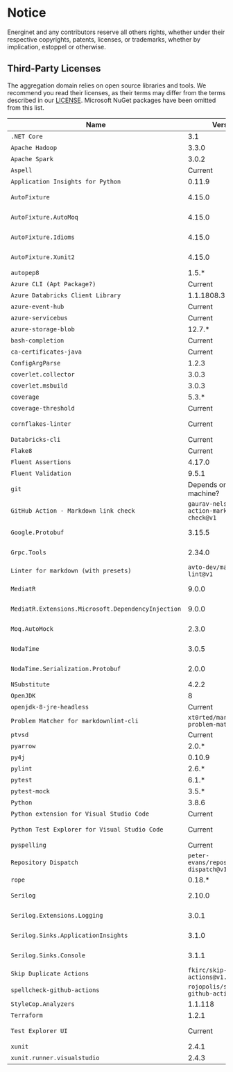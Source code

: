 # Notice

Energinet and any contributors reserve all others rights, whether under their respective copyrights, patents, licenses, or trademarks, whether by implication, estoppel or otherwise.

## Third-Party Licenses

The aggregation domain relies on open source libraries and tools.
We recommend you read their licenses, as their terms may differ from the terms described in our [LICENSE](https://github.com/Energinet-DataHub/geh-aggregations/blob/main/LICENSE).
Microsoft NuGet packages have been omitted from this list.

| Name | Version | Url | License |
| -- | -- | -- | -- |
| `.NET Core` | 3.1 | <https://dotnet.microsoft.com/download/dotnet/3.1> | MIT |
| `Apache Hadoop` | 3.3.0 | <https://hadoop.apache.org/docs/r3.3.0/> | Apache-2.0 |
| `Apache Spark` | 3.0.2 | <https://spark.apache.org/releases/spark-release-3-0-2.html> | Apache-2.0 |
| `Aspell` | Current | <http://aspell.net/> | |
| `Application Insights for Python` | 0.11.9 | <https://pypi.org/project/applicationinsights/0.11.9> | MIT |
| `AutoFixture` | 4.15.0 | <https://nugetprodusnc-northcentralus-01.regional.azure-api.net/packages/AutoFixture/4.15.0> | MIT |
| `AutoFixture.AutoMoq` | 4.15.0 | <https://nugetprodusnc-northcentralus-01.regional.azure-api.net/packages/AutoFixture.AutoMoq/4.15.0> | MIT |
| `AutoFixture.Idioms` | 4.15.0 | <https://nugetprodusnc-northcentralus-01.regional.azure-api.net/packages/AutoFixture.Idioms/4.15.0> | MIT |
| `AutoFixture.Xunit2` | 4.15.0 | <https://nugetprodusnc-northcentralus-01.regional.azure-api.net/packages/AutoFixture.Xunit2/4.15.0> | MIT |
| `autopep8` | 1.5.* | <https://pypi.org/project/autopep8/1.5.6/> | MIT |
| `Azure CLI (Apt Package?)` | Current | ? | ? |
| `Azure Databricks Client Library` | 1.1.1808.3 | <https://www.nuget.org/packages/Microsoft.Azure.Databricks.Client/1.1.1808.3> | MIT |
| `azure-event-hub` | Current | <https://pypi.org/project/azure-eventhub/> | MIT |
| `azure-servicebus` | Current | <https://pypi.org/project/azure-servicebus/> | MIT |
| `azure-storage-blob` | 12.7.* | <https://pypi.org/project/azure-storage-blob/12.7.1/> | MIT |
| `bash-completion` | Current | <https://github.com/scop/bash-completion> | GPL-2.0 |
| `ca-certificates-java` | Current | <https://packages.debian.org/jessie/ca-certificates-java> | <https://www.debian.org/license> |
| `ConfigArgParse` | 1.2.3 | <https://pypi.org/project/ConfigArgParse/1.2.3> | MIT |
| `coverlet.collector` | 3.0.3 | <https://www.nuget.org/packages/coverlet.collector/3.0.3> | MIT |
| `coverlet.msbuild` | 3.0.3 | <https://www.nuget.org/packages/coverlet.msbuild/3.0.3> | MIT |
| `coverage` | 5.3.* | <https://pypi.org/project/coverage/5.3.1/> | Apache-2.0 |
| `coverage-threshold` | Current | <https://pypi.org/project/coverage-threshold/> | MIT |
| `cornflakes-linter` | Current | <https://marketplace.visualstudio.com/items?itemName=kevinglasson.cornflakes-linter> | MIT |
| `Databricks-cli` | Current | <https://github.com/databricks/databricks-cli> | Apache-2.0 |
| `Flake8` | Current | <https://github.com/PyCQA/flake8> | MIT |
| `Fluent Assertions` | 4.17.0 | <https://www.nuget.org/packages/FluentAssertions/4.17.0> | Apache-2.0 |
| `Fluent Validation` | 9.5.1 | <https://www.nuget.org/packages/FluentValidation/9.5.1> | Apache-2.0 |
| `git` | Depends on build machine? | ? | ? |
| `GitHub Action - Markdown link check` | `gaurav-nelson/github-action-markdown-link-check@v1` | https://github.com/gaurav-nelson/github-action-markdown-link-check | MIT |
| `Google.Protobuf` | 3.15.5 | <https://nugetprodusnc-northcentralus-01.regional.azure-api.net/packages/Google.Protobuf/3.15.5> | <https://github.com/protocolbuffers/protobuf/blob/master/LICENSE> |
| `Grpc.Tools` | 2.34.0 | <https://nugetprodusnc-northcentralus-01.regional.azure-api.net/packages/Grpc.Tools/2.34.0> | Apache-2.0 |
| `Linter for markdown (with presets)` | `avto-dev/markdown-lint@v1` | https://github.com/avto-dev/markdown-lint | MIT |
| `MediatR` | 9.0.0 | <https://nugetprodusnc-northcentralus-01.regional.azure-api.net/packages/MediatR/9.0.0> | Apache-2.0 |
| `MediatR.Extensions.Microsoft.DependencyInjection` | 9.0.0 | <https://nugetprodusnc-northcentralus-01.regional.azure-api.net/packages/MediatR.Extensions.Microsoft.DependencyInjection/9.0.0> | Apache-2.0 |
| `Moq.AutoMock` | 2.3.0 | <https://nugetprodusnc-northcentralus-01.regional.azure-api.net/packages/Moq.AutoMock/2.3.0> | MIT |
| `NodaTime` | 3.0.5 | <https://nugetprodusnc-northcentralus-01.regional.azure-api.net/packages/NodaTime/3.0.5> | Apache-2.0 |
| `NodaTime.Serialization.Protobuf` | 2.0.0 | <https://nugetprodusnc-northcentralus-01.regional.azure-api.net/packages/NodaTime.Serialization.Protobuf/2.0.0> | Apache-2.0 |
| `NSubstitute` | 4.2.2 | <https://www.nuget.org/packages/NSubstitute/4.2.2> | BSD-3-Clause |
| `OpenJDK` | 8 | <https://openjdk.java.net/install/> | GPL-2.0 |
| `openjdk-8-jre-headless` | Current | <https://packages.debian.org/stretch/openjdk-8-jre-headless> | <https://www.debian.org/license> |
| `Problem Matcher for markdownlint-cli` | `xt0rted/markdownlint-problem-matcher@v1` | https://github.com/xt0rted/markdownlint-problem-matcher | MIT |
| `ptvsd` | Current | <https://pypi.org/project/ptvsd/> | MIT, EPL-2.0 |
| `pyarrow` | 2.0.* | <https://pypi.org/project/pyarrow/2.0.0/> | Apache-2.0 |
| `py4j` | 0.10.9 | <https://pypi.org/project/py4j/0.10.9/> | BSD |
| `pylint` | 2.6.* | <https://pypi.org/project/pylint/2.6.2/> | GPL-2.0 |
| `pytest` | 6.1.* | <https://pypi.org/project/pytest/6.1.2/> | MIT |
| `pytest-mock` | 3.5.* | <https://pypi.org/project/pytest-mock/3.5.1/> | MIT |
| `Python` | 3.8.6 | <https://www.python.org/downloads/release/python-386/> | <https://docs.python.org/3/license.html> |
| `Python extension for Visual Studio Code` | Current | <https://marketplace.visualstudio.com/items?itemName=ms-python.python> | MIT |
| `Python Test Explorer for Visual Studio Code` | Current | <https://marketplace.visualstudio.com/items?itemName=LittleFoxTeam.vscode-python-test-adapter> | MIT |
| `pyspelling` | Current | <https://pypi.org/project/pyspelling/> | MIT |
| `Repository Dispatch` | `peter-evans/repository-dispatch@v1` | <https://github.com/peter-evans/repository-dispatch> | MIT |
| `rope` | 0.18.* | <https://pypi.org/project/rope/0.18.0/> | LGPL-3.0 |
| `Serilog` | 2.10.0 | <https://nugetprodusnc-northcentralus-01.regional.azure-api.net/packages/Serilog/2.10.0> | Apache-2.0 |
| `Serilog.Extensions.Logging` | 3.0.1 | <https://nugetprodusnc-northcentralus-01.regional.azure-api.net/packages/Serilog.Extensions.Logging/3.0.1> | Apache-2.0 |
| `Serilog.Sinks.ApplicationInsights` | 3.1.0 | <https://nugetprodusnc-northcentralus-01.regional.azure-api.net/packages/Serilog.Sinks.ApplicationInsights/3.1.0> | Apache-2.0 |
| `Serilog.Sinks.Console` | 3.1.1 | <https://nugetprodusnc-northcentralus-01.regional.azure-api.net/packages/Serilog.Sinks.Console/3.1.1> | Apache-2.0 |
| `Skip Duplicate Actions` | `fkirc/skip-duplicate-actions@v1.4.0` | https://github.com/fkirc/skip-duplicate-actions | MIT |
| `spellcheck-github-actions` | `rojopolis/spellcheck-github-actions@0.5.0` | https://github.com/rojopolis/spellcheck-github-actions | MIT |
| `StyleCop.Analyzers` | 1.1.118 | <https://www.nuget.org/packages/StyleCop.Analyzers/1.1.118> | Apache-2.0 |
| `Terraform` | 1.2.1 | <https://www.terraform.io/> | Mozilla Public License 2.0 |
| `Test Explorer UI` | Current | <https://marketplace.visualstudio.com/items?itemName=hbenl.vscode-test-explorer> | MIT |
| `xunit` | 2.4.1 | <https://www.nuget.org/packages/xunit/2.4.1> | [xunit license](https://raw.githubusercontent.com/xunit/xunit/master/license.txt) |
| `xunit.runner.visualstudio` | 2.4.3 | <https://www.nuget.org/packages/xunit.runner.visualstudio/2.4.3> | [xunit license](https://raw.githubusercontent.com/xunit/xunit/master/license.txt) |

